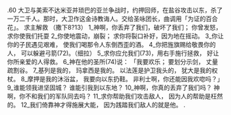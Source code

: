  
.60 
大卫与美索不达米亚并琐巴的亚兰争战时，约押回师，在盐谷攻击以东，杀了一万二千人。那时，大卫作这金诗教诲人。交给圣咏团长，曲调用「为证的百合花」。 
求主解救 
（撒下8?13） 
1_神啊，你丢弃了我们，破坏了我们； 
你曾发怒，求你使我们托耍 
2_你使地震动，崩裂； 
求你将裂口补好，因为地在摇动。 
3_你让你的子民遇见艰难， 
使我们喝那令人东倒西歪的酒。 
4_你把旌旗赐给敬畏你的人， 
可以躲避弓箭(72)。（细拉） 
5_求你应允我们(73)，用右手施行拯救， 
好让你所亲爱的人得救。 
6_神在他的圣所(74)说： 
「我要欢乐； 
要划分示剑， 
丈量疏割谷。 
7_基列是我的， 
玛拿西是我的。 
以法莲是护卫我头的， 
犹大是我的权杖。 
8_摩押是我的沐浴盆， 
我要向以东扔鞋。 
非利士啊，你还能因我欢唿吗？」 
9_谁能领我进坚固城？ 
谁能引我到以东地？ 
10_神啊，你真的丢弃了我们吗？ 
神啊，你不和我们的军队同去吗？ 
11_求你帮助我们攻击敌人， 
因为人的帮助是枉然的。 
12_我们倚靠神才得施展大能， 
因为践踏我们敌人的就是他。 
.